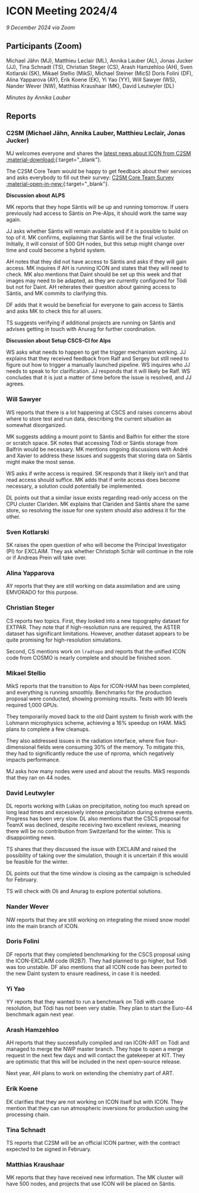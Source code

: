 # ICON Meeting 2024/4

*9 December 2024 via Zoom*

## Participants (Zoom)
Michael Jähn (MJ),
Matthieu Leclair (ML),
Annika Lauber (AL),
Jonas Jucker (JJ),
Tina Schnadt (TS),
Christian Steger (CS),
Arash Hamzehloo (AH),
Sven Kotlarski (SK),
Mikael Stellio (MikS),
Michael Steiner (MicS)
Doris Folini (DF),
Alina Yapparova (AY),
Erik Koene (EK),
Yi Yao (YY),
Will Sawyer (WS),
Nander Wever (NW),
Matthias Kraushaar (MK),
David Leutwyler (DL)


_Minutes by Annika Lauber_

## Reports

### C2SM (Michael Jähn, Annika Lauber, Matthieu Leclair, Jonas Jucker)
MJ welcomes everyone and shares the [latest news about ICON from C2SM :material-download:](https://polybox.ethz.ch/index.php/s/D9fmc4EMafC4H6H){:target="_blank"}.

The C2SM Core Team would be happy to get feedback about their services and asks everybody to fill out their survey: [C2SM Core Team Survey :material-open-in-new:](https://forms.gle/UR3NqbfZM4vKVFr58){:target="_blank"}.


**Discussion about ALPS**

MK reports that they hope Säntis will be up and running tomorrow. If users previously had access to Säntis on Pre-Alps, it should work the same way again.

JJ asks whether Säntis will remain available and if it is possible to build on top of it. MK confirms, explaining that Säntis will be the final vcluster. Initially, it will consist of 500 GH nodes, but this setup might change over time and could become a hybrid system.

AH notes that they did not have access to Säntis and asks if they will gain access. MK inquires if AH is running ICON and states that they will need to check. MK also mentions that Daint should be set up this week and that images may need to be adapted, as they are currently configured for Tödi but not for Daint. AH reiterates their question about gaining access to Säntis, and MK commits to clarifying this.

DF adds that it would be beneficial for everyone to gain access to Säntis and asks MK to check this for all users.

TS suggests verifying if additional projects are running on Säntis and advises getting in touch with Anurag for further coordination.

**Discussion about Setup CSCS-CI for Alps**

WS asks what needs to happen to get the trigger mechanism working. JJ explains that they received feedback from Ralf and Sergey but still need to figure out how to trigger a manually launched pipeline. WS inquires who JJ needs to speak to for clarification. JJ responds that it will likely be Ralf. WS concludes that it is just a matter of time before the issue is resolved, and JJ agrees.


### Will Sawyer
WS reports that there is a lot happening at CSCS and raises concerns about where to store test and run data, describing the current situation as somewhat disorganized.

MK suggests adding a mount point to Säntis and Balfrin for either the store or scratch space. SK notes that accessing Tödi or Säntis storage from Balfrin would be necessary. MK mentions ongoing discussions with André and Xavier to address these issues and suggests that storing data on Säntis might make the most sense.

WS asks if write access is required. SK responds that it likely isn’t and that read access should suffice. MK adds that if write access does become necessary, a solution could potentially be implemented.

DL points out that a similar issue exists regarding read-only access on the CPU cluster Clariden. MK explains that Clariden and Säntis share the same store, so resolving the issue for one system should also address it for the other.

### Sven Kotlarski
SK raises the open question of who will become the Principal Investigator (PI) for EXCLAIM. They ask whether Christoph Schär will continue in the role or if Andreas Prein will take over.

### Alina Yapparova
AY reports that they are still working on data assimilation and are using EMVORADO for this purpose.

### Christian Steger
CS reports two topics. First, they looked into a new topography dataset for EXTPAR. They note that if high-resolution runs are required, the ASTER dataset has significant limitations. However, another dataset appears to be quite promising for high-resolution simulations.  

Second, CS mentions work on `lradtopo` and reports that the unified ICON code from COSMO is nearly complete and should be finished soon.

### Mikael Stellio
MikS reports that the transition to Alps for ICON-HAM has been completed, and everything is running smoothly. Benchmarks for the production proposal were conducted, showing promising results. Tests with 90 levels required 1,000 GPUs.  

They temporarily moved back to the old Daint system to finish work with the Lohmann microphysics scheme, achieving a 16% speedup on HAM. MikS plans to complete a few cleanups.  

They also addressed issues in the radiation interface, where five four-dimensional fields were consuming 30% of the memory. To mitigate this, they had to significantly reduce the use of nproma, which negatively impacts performance.  

MJ asks how many nodes were used and about the results. MikS responds that they ran on 44 nodes.

### David Leutwyler
DL reports working with Lukas on precipitation, noting too much spread on long lead times and excessively intense precipitation during extreme events. Progress has been very slow. DL also mentions that the CSCS proposal for TeamX was declined, despite receiving two excellent reviews, meaning there will be no contribution from Switzerland for the winter. This is disappointing news.

TS shares that they discussed the issue with EXCLAIM and raised the possibility of taking over the simulation, though it is uncertain if this would be feasible for the winter.

DL points out that the time window is closing as the campaign is scheduled for February.

TS will check with Oli and Anurag to explore potential solutions.

### Nander Wever
NW reports that they are still working on integrating the mixed snow model into the main branch of ICON.

### Doris Folini
DF reports that they completed benchmarking for the CSCS proposal using the ICON-EXCLAIM code (R2B7). They had planned to go higher, but Tödi was too unstable. DF also mentions that all ICON code has been ported to the new Daint system to ensure readiness, in case it is needed.

### Yi Yao
YY reports that they wanted to run a benchmark on Tödi with coarse resolution, but Tödi has not been very stable. They plan to start the Euro-44 benchmark again next year.

### Arash Hamzehloo
AH reports that they successfully compiled and ran ICON-ART on Tödi and managed to merge the NWP master branch. They hope to open a merge request in the next few days and will contact the gatekeeper at KIT. They are optimistic that this will be included in the next open-source release.  

Next year, AH plans to work on extending the chemistry part of ART.

### Erik Koene
EK clarifies that they are not working on ICON itself but with ICON. They mention that they can run atmospheric inversions for production using the processing chain.

### Tina Schnadt
TS reports that C2SM will be an official ICON partner, with the contract expected to be signed in February.

### Matthias Kraushaar
MK reports that they have received new information. The MK cluster will have 500 nodes, and projects that use ICON will be placed on Säntis.




